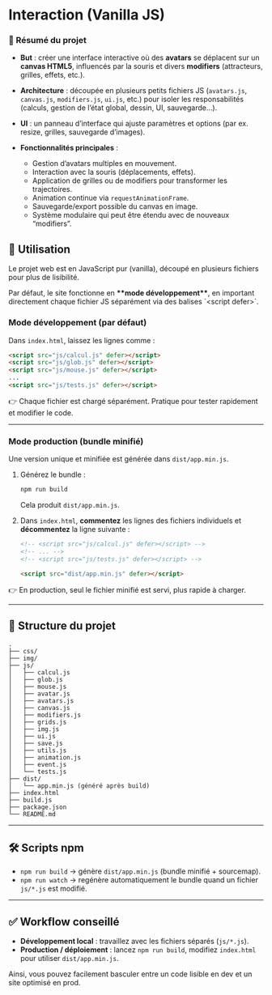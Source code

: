 # Interaction (Vanilla JS)

### 🎯 Résumé du projet

* **But** : créer une interface interactive où des **avatars** se déplacent sur un **canvas HTML5**, influencés par la souris et divers **modifiers** (attracteurs, grilles, effets, etc.).
* **Architecture** : découpée en plusieurs petits fichiers JS (`avatars.js`, `canvas.js`, `modifiers.js`, `ui.js`, etc.) pour isoler les responsabilités (calculs, gestion de l’état global, dessin, UI, sauvegarde…).
* **UI** : un panneau d’interface qui ajuste paramètres et options (par ex. resize, grilles, sauvegarde d’images).
* **Fonctionnalités principales** :

  * Gestion d’avatars multiples en mouvement.
  * Interaction avec la souris (déplacements, effets).
  * Application de grilles ou de modifiers pour transformer les trajectoires.
  * Animation continue via `requestAnimationFrame`.
  * Sauvegarde/export possible du canvas en image.
  * Système modulaire qui peut être étendu avec de nouveaux “modifiers”.

## 🚀 Utilisation

Le projet web est en JavaScript pur (vanilla), découpé en plusieurs fichiers pour plus de lisibilité.

Par défaut, le site fonctionne en **\*\*mode développement\*\***, en important directement chaque fichier JS séparément via des balises \`\<script defer>\`.

### Mode développement (par défaut)

Dans `index.html`, laissez les lignes comme :

```html
<script src="js/calcul.js" defer></script>
<script src="js/glob.js" defer></script>
<script src="js/mouse.js" defer></script>
...
<script src="js/tests.js" defer></script>
```

👉 Chaque fichier est chargé séparément. Pratique pour tester rapidement et modifier le code.

---

### Mode production (bundle minifié)

Une version unique et minifiée est générée dans `dist/app.min.js`.

1. Générez le bundle :

   ```bash
   npm run build
   ```

   Cela produit `dist/app.min.js`.

2. Dans `index.html`, **commentez** les lignes des fichiers individuels et **décommentez** la ligne suivante :

   ```html
   <!-- <script src="js/calcul.js" defer></script> -->
   <!-- ... -->
   <!-- <script src="js/tests.js" defer></script> -->

   <script src="dist/app.min.js" defer></script>
   ```

👉 En production, seul le fichier minifié est servi, plus rapide à charger.

---

## 📂 Structure du projet

```
.
├── css/
├── img/
├── js/
│   ├── calcul.js
│   ├── glob.js
│   ├── mouse.js
│   ├── avatar.js
│   ├── avatars.js
│   ├── canvas.js
│   ├── modifiers.js
│   ├── grids.js
│   ├── img.js
│   ├── ui.js
│   ├── save.js
│   ├── utils.js
│   ├── animation.js
│   ├── event.js
│   └── tests.js
├── dist/
│   └── app.min.js (généré après build)
├── index.html
├── build.js
├── package.json
└── README.md
```

---

## 🛠️ Scripts npm

* `npm run build` → génère `dist/app.min.js` (bundle minifié + sourcemap).
* `npm run watch` → regénère automatiquement le bundle quand un fichier `js/*.js` est modifié.

---

## ✅ Workflow conseillé

* **Développement local** : travaillez avec les fichiers séparés (`js/*.js`).
* **Production / déploiement** : lancez `npm run build`, modifiez `index.html` pour utiliser `dist/app.min.js`.

Ainsi, vous pouvez facilement basculer entre un code lisible en dev et un site optimisé en prod.